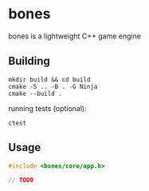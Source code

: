 # bones

bones is a lightweight C++ game engine

## Building

```shell
mkdir build && cd build
cmake -S .. -B . -G Ninja
cmake --build .
```

running tests (optional):

```shell
ctest 
```

## Usage

```cpp
#include <bones/core/app.h>

// TODO
```

